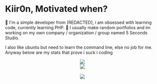 # Kiir0n, Motivated when?
👋 I'm a simple developer from [REDACTED], i am obsessed with learning code, currently learning PHP.
📝 I usually make random portfolios and im working on my own company / organization / group named 5 Seconds Studio.

I also like ubuntu but need to learn the command line, else no job for me. Anyway below are my stats that prove i suck i coding
<p align="center">
    <a href="https://github.com/kiir0n/">
        <img src="https://github-readme-streak-stats.herokuapp.com?user=Kiir0n&hide_border=true&background=0D1117&currStreakLabel=FFFFFF&sideLabels=FFFFFF&currStreakNum=FFFFFF&dates=FFFFFF&sideNums=FFFFFF&fire=f04848&ring=f04848&stroke=FFFFFFFF)](https://git.io/streak-stats" />
  </a> 
<br>
  <a href="https://github.com/kiir0n/">
       <img src="https://github-readme-stats.vercel.app/api?username=Kiir0n&show_icons=true&theme=gruvbox" />
  </a> 
<br>
<br>
<a href="https://github.com/kiir0n/">
       <img src="https://github-readme-stats.vercel.app/api/top-langs/?username=Kiir0n&theme=gruvbox&langs_count=8&layout=compact" />
  </a> 
</p>
